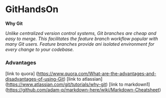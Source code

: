 # GitHandsOn

**Why Git**

*Unlike centralized version control systems, Git branches are cheap and easy to merge. This facilitates the feature branch workflow popular with many Git users. Feature branches provide ani isolated environment for every change to your codebase.*

### Advantages

[link to quora] (https://www.quora.com/What-are-the-advantages-and-disadvantages-of-using-Git)
[link to atlassian] (https://www.atlassian.com/git/tutorials/why-git)
[link to markdown1] (https://github.com/adam-p/markdown-here/wiki/Markdown-Cheatsheet)

